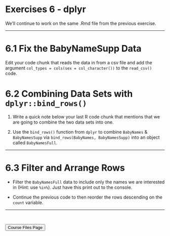 Exercises 6 - dplyr
================

We’ll continue to work on the same .Rmd file from the previous exercise.

<hr>

# 6.1 Fix the BabyNameSupp Data

Edit your code chunk that reads the data in from a csv file and add the
argument `col_types = cols(sex = col_character())` to the `read_csv()`
code.

# 6.2 Combining Data Sets with `dplyr::bind_rows()`

1.  Write a quick note below your last R code chunk that mentions that
    we are going to combine the two data sets into one.

2.  Use the `bind_rows()` function from `dplyr` to combine `BabyNames` &
    `BabyNamesSupp` via `bind_rows(BabyNames, BabyNamesSupp)` into an
    object called `BabyNamesFull`.

<hr>

# 6.3 Filter and Arrange Rows

-   Filter the `BabyNamesFull` data to include only the names we are
    interested in (Hint: use `%in%`). Just have this print out to the
    console.

-   Continue the previous code to then reorder the rows descending on
    the `count` variable.

<hr>

<br>

<a href = "https://jbpost2.github.io/Basics-of-R-for-Data-Science-and-Statistics/CourseFiles.html"><button type="button">Course
Files Page</button></a>
